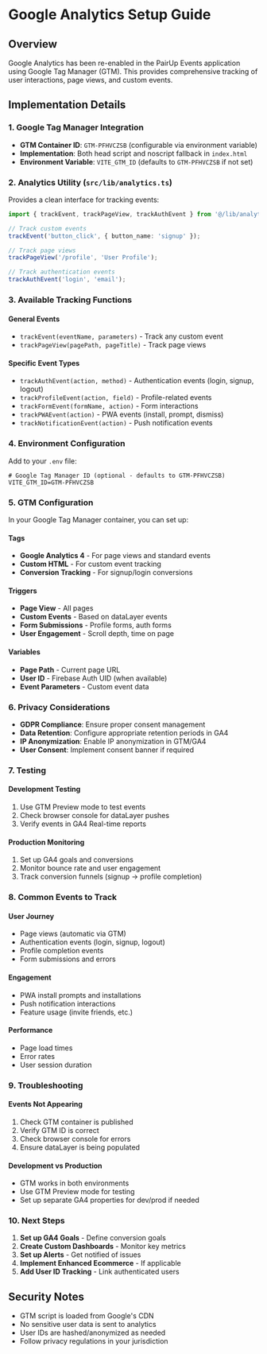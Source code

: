 # Google Analytics Setup Guide

## Overview
Google Analytics has been re-enabled in the PairUp Events application using Google Tag Manager (GTM). This provides comprehensive tracking of user interactions, page views, and custom events.

## Implementation Details

### 1. Google Tag Manager Integration
- **GTM Container ID**: `GTM-PFHVCZSB` (configurable via environment variable)
- **Implementation**: Both head script and noscript fallback in `index.html`
- **Environment Variable**: `VITE_GTM_ID` (defaults to `GTM-PFHVCZSB` if not set)

### 2. Analytics Utility (`src/lib/analytics.ts`)
Provides a clean interface for tracking events:

```typescript
import { trackEvent, trackPageView, trackAuthEvent } from '@/lib/analytics';

// Track custom events
trackEvent('button_click', { button_name: 'signup' });

// Track page views
trackPageView('/profile', 'User Profile');

// Track authentication events
trackAuthEvent('login', 'email');
```

### 3. Available Tracking Functions

#### General Events
- `trackEvent(eventName, parameters)` - Track any custom event
- `trackPageView(pagePath, pageTitle)` - Track page views

#### Specific Event Types
- `trackAuthEvent(action, method)` - Authentication events (login, signup, logout)
- `trackProfileEvent(action, field)` - Profile-related events
- `trackFormEvent(formName, action)` - Form interactions
- `trackPWAEvent(action)` - PWA events (install, prompt, dismiss)
- `trackNotificationEvent(action)` - Push notification events

### 4. Environment Configuration

Add to your `.env` file:
```env
# Google Tag Manager ID (optional - defaults to GTM-PFHVCZSB)
VITE_GTM_ID=GTM-PFHVCZSB
```

### 5. GTM Configuration

In your Google Tag Manager container, you can set up:

#### Tags
- **Google Analytics 4** - For page views and standard events
- **Custom HTML** - For custom event tracking
- **Conversion Tracking** - For signup/login conversions

#### Triggers
- **Page View** - All pages
- **Custom Events** - Based on dataLayer events
- **Form Submissions** - Profile forms, auth forms
- **User Engagement** - Scroll depth, time on page

#### Variables
- **Page Path** - Current page URL
- **User ID** - Firebase Auth UID (when available)
- **Event Parameters** - Custom event data

### 6. Privacy Considerations

- **GDPR Compliance**: Ensure proper consent management
- **Data Retention**: Configure appropriate retention periods in GA4
- **IP Anonymization**: Enable IP anonymization in GTM/GA4
- **User Consent**: Implement consent banner if required

### 7. Testing

#### Development Testing
1. Use GTM Preview mode to test events
2. Check browser console for dataLayer pushes
3. Verify events in GA4 Real-time reports

#### Production Monitoring
1. Set up GA4 goals and conversions
2. Monitor bounce rate and user engagement
3. Track conversion funnels (signup → profile completion)

### 8. Common Events to Track

#### User Journey
- Page views (automatic via GTM)
- Authentication events (login, signup, logout)
- Profile completion events
- Form submissions and errors

#### Engagement
- PWA install prompts and installations
- Push notification interactions
- Feature usage (invite friends, etc.)

#### Performance
- Page load times
- Error rates
- User session duration

### 9. Troubleshooting

#### Events Not Appearing
1. Check GTM container is published
2. Verify GTM ID is correct
3. Check browser console for errors
4. Ensure dataLayer is being populated

#### Development vs Production
- GTM works in both environments
- Use GTM Preview mode for testing
- Set up separate GA4 properties for dev/prod if needed

### 10. Next Steps

1. **Set up GA4 Goals** - Define conversion goals
2. **Create Custom Dashboards** - Monitor key metrics
3. **Set up Alerts** - Get notified of issues
4. **Implement Enhanced Ecommerce** - If applicable
5. **Add User ID Tracking** - Link authenticated users

## Security Notes

- GTM script is loaded from Google's CDN
- No sensitive user data is sent to analytics
- User IDs are hashed/anonymized as needed
- Follow privacy regulations in your jurisdiction
